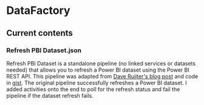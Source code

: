 
# DataFactory
## Current contents
### Refresh PBI Dataset.json 
Refresh PBI Dataset is a standalone pipeline (no linked services or datasets needed) that allows you to refresh a Power BI dataset using the Power BI REST API. This pipeline was adapted from [Dave Ruijter's blog post](https://www.moderndata.ai/2019/05/powerbi-dataset-refresh-using-adf/) and code in [gist](https://gist.github.com/DaveRuijter/df7f7df5df6422a37f6bb03cc6e2c6b9). The original pipeline successfully refreshes a Power BI dataset. I added activities onto the end to poll for the refresh status and fail the pipeline if the dataset refresh fails. 
